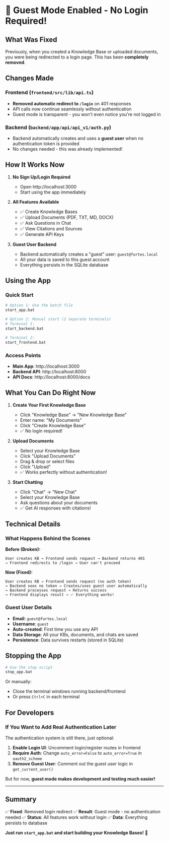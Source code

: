 # 🎉 Guest Mode Enabled - No Login Required!

## What Was Fixed

Previously, when you created a Knowledge Base or uploaded documents, you were being redirected to a login page. This has been **completely removed**.

## Changes Made

### Frontend (`frontend/src/lib/api.ts`)
- **Removed automatic redirect to `/login`** on 401 responses
- API calls now continue seamlessly without authentication
- Guest mode is transparent - you won't even notice you're not logged in

### Backend (`backend/app/api/api_v1/auth.py`)
- Backend automatically creates and uses a **guest user** when no authentication token is provided
- No changes needed - this was already implemented!

## How It Works Now

1. **No Sign Up/Login Required**
   - Open http://localhost:3000
   - Start using the app immediately

2. **All Features Available**
   - ✅ Create Knowledge Bases
   - ✅ Upload Documents (PDF, TXT, MD, DOCX)
   - ✅ Ask Questions in Chat
   - ✅ View Citations and Sources
   - ✅ Generate API Keys

3. **Guest User Backend**
   - Backend automatically creates a "guest" user: `guest@fortes.local`
   - All your data is saved to this guest account
   - Everything persists in the SQLite database

## Using the App

### Quick Start
```bash
# Option 1: Use the batch file
start_app.bat

# Option 2: Manual start (2 separate terminals)
# Terminal 1:
start_backend.bat

# Terminal 2:
start_frontend.bat
```

### Access Points
- **Main App**: http://localhost:3000
- **Backend API**: http://localhost:8000
- **API Docs**: http://localhost:8000/docs

## What You Can Do Right Now

1. **Create Your First Knowledge Base**
   - Click "Knowledge Base" → "New Knowledge Base"
   - Enter name: "My Documents"
   - Click "Create Knowledge Base"
   - ✅ No login required!

2. **Upload Documents**
   - Select your Knowledge Base
   - Click "Upload Documents"
   - Drag & drop or select files
   - Click "Upload"
   - ✅ Works perfectly without authentication!

3. **Start Chatting**
   - Click "Chat" → "New Chat"
   - Select your Knowledge Base
   - Ask questions about your documents
   - ✅ Get AI responses with citations!

## Technical Details

### What Happens Behind the Scenes

**Before (Broken):**
```
User creates KB → Frontend sends request → Backend returns 401
→ Frontend redirects to /login → User can't proceed
```

**Now (Fixed):**
```
User creates KB → Frontend sends request (no auth token)
→ Backend sees no token → Creates/uses guest user automatically
→ Backend processes request → Returns success
→ Frontend displays result → ✅ Everything works!
```

### Guest User Details
- **Email**: `guest@fortes.local`
- **Username**: `guest`
- **Auto-created**: First time you use any API
- **Data Storage**: All your KBs, documents, and chats are saved
- **Persistence**: Data survives restarts (stored in SQLite)

## Stopping the App

```bash
# Use the stop script
stop_app.bat
```

Or manually:
- Close the terminal windows running backend/frontend
- Or press `Ctrl+C` in each terminal

## For Developers

### If You Want to Add Real Authentication Later

The authentication system is still there, just optional:

1. **Enable Login UI**: Uncomment login/register routes in frontend
2. **Require Auth**: Change `auto_error=False` to `auto_error=True` in `oauth2_scheme`
3. **Remove Guest User**: Comment out the guest user logic in `get_current_user()`

But for now, **guest mode makes development and testing much easier!**

---

## Summary

✅ **Fixed**: Removed login redirect
✅ **Result**: Guest mode - no authentication needed
✅ **Status**: All features work without login
✅ **Data**: Everything persists to database

**Just run `start_app.bat` and start building your Knowledge Bases!** 🚀

